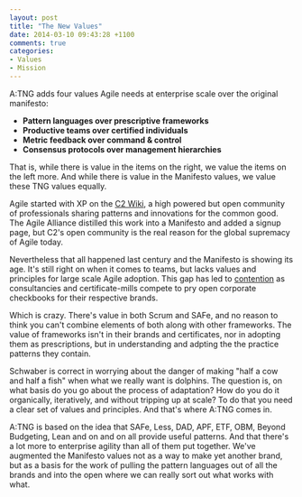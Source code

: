 ```yaml
---
layout: post
title: "The New Values"
date: 2014-03-10 09:43:28 +1100
comments: true
categories: 
- Values
- Mission
---
```


A:TNG adds four values Agile needs at enterprise
scale over the original manifesto:

* **Pattern languages over prescriptive frameworks**  
* **Productive teams over certified individuals**  
* **Metric feedback over command & control**  
* **Consensus protocols over management hierarchies**  

That is, while there is value in the items on the right, we value the
items on the left more. And while there is value in the Manifesto values,
we value these TNG values equally.
<!-- more -->

Agile started with XP on the [C2
Wiki](http://www.c2.com/cgi/wiki/ExtremeProgrammingRoadmap), a high powered
but open community of professionals sharing patterns and innovations for the
common good. The Agile Alliance distilled this work into a Manifesto and added
a signup page, but C2's open community is the real reason for the global
supremacy of Agile today.

Nevertheless that all happened last century and the Manifesto is showing
its age.  It's still right on when it comes to teams, but lacks values and
principles for large scale Agile adoption. This gap has led to
[contention](http://agile.dzone.com/articles/method-wars-scrum-vs-safe) as
consultancies and certificate-mills compete to pry open corporate checkbooks
for their respective brands. 

Which is crazy. There's value in both Scrum and SAFe, and no reason to think
you can't combine elements of both along with other frameworks. The value of
frameworks isn't in their brands and certificates, nor in adopting them as
prescriptions, but in understanding and adpting the the practice patterns they
contain. 

Schwaber is correct in worrying about the danger of making "half a cow and
half a fish" when what we really want is dolphins. The question is, on what
basis do you go about the process of adaptation? How do you do it organically,
iteratively, and without tripping up at scale? To do that you need a clear set
of values and principles. And that's where A:TNG comes in.

A:TNG is based on the idea that SAFe, Less, DAD, APF, ETF, OBM, Beyond
Budgeting, Lean and on and on all provide useful patterns.  And that there's a
lot more to enterprise agility than all of them put together. We've augmented
the Manifesto values not as a way to make yet another brand, but as a basis
for the work of pulling the pattern languages out of all the brands and
into the open where we can really sort out what works with what.
